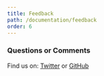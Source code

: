 ```yaml
---
title: Feedback
path: /documentation/feedback
order: 6
---
```


### Questions or Comments

Find us on:
[Twitter](https://twitter.com/darthtrevino) or
[GitHub](https://github.com/microsoft/chart-parts)
